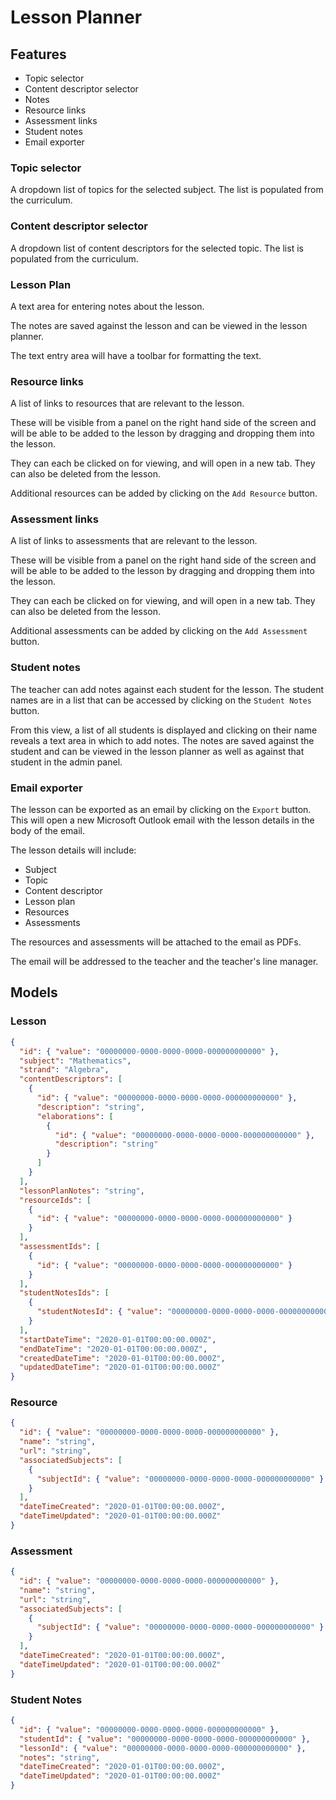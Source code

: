 # Lesson Planner

## Features

- Topic selector
- Content descriptor selector
- Notes
- Resource links
- Assessment links
- Student notes
- Email exporter

### Topic selector

A dropdown list of topics for the selected subject. The list is populated from the curriculum.

### Content descriptor selector

A dropdown list of content descriptors for the selected topic. The list is populated from the curriculum.

### Lesson Plan

A text area for entering notes about the lesson.

The notes are saved against the lesson and can be viewed in the lesson planner.

The text entry area will have a toolbar for formatting the text.

### Resource links

A list of links to resources that are relevant to the lesson.

These will be visible from a panel on the right hand side of the screen and will be able to be added to the lesson by dragging and dropping them into the lesson.

They can each be clicked on for viewing, and will open in a new tab. They can also be deleted from the lesson.

Additional resources can be added by clicking on the `Add Resource` button.

### Assessment links

A list of links to assessments that are relevant to the lesson.

These will be visible from a panel on the right hand side of the screen and will be able to be added to the lesson by dragging and dropping them into the lesson.

They can each be clicked on for viewing, and will open in a new tab. They can also be deleted from the lesson.

Additional assessments can be added by clicking on the `Add Assessment` button.

### Student notes

The teacher can add notes against each student for the lesson. The student names are in a list that can be accessed by clicking on the `Student Notes` button.

From this view, a list of all students is displayed and clicking on their name reveals a text area in which to add notes. The notes are saved against the student and can be viewed in the lesson planner as well as against that student in the admin panel.

### Email exporter

The lesson can be exported as an email by clicking on the `Export` button. This will open a new Microsoft Outlook email with the lesson details in the body of the email.

The lesson details will include:

- Subject
- Topic
- Content descriptor
- Lesson plan
- Resources
- Assessments

The resources and assessments will be attached to the email as PDFs.

The email will be addressed to the teacher and the teacher's line manager.

## Models

### Lesson

```json
{
  "id": { "value": "00000000-0000-0000-0000-000000000000" },
  "subject": "Mathematics",
  "strand": "Algebra",
  "contentDescriptors": [
    {
      "id": { "value": "00000000-0000-0000-0000-000000000000" },
      "description": "string",
      "elaborations": [
        {
          "id": { "value": "00000000-0000-0000-0000-000000000000" },
          "description": "string"
        }
      ]
    }
  ],
  "lessonPlanNotes": "string",
  "resourceIds": [
    {
      "id": { "value": "00000000-0000-0000-0000-000000000000" }
    }
  ],
  "assessmentIds": [
    {
      "id": { "value": "00000000-0000-0000-0000-000000000000" }
    }
  ],
  "studentNotesIds": [
    {
      "studentNotesId": { "value": "00000000-0000-0000-0000-000000000000" }
    }
  ],
  "startDateTime": "2020-01-01T00:00:00.000Z",
  "endDateTime": "2020-01-01T00:00:00.000Z",
  "createdDateTime": "2020-01-01T00:00:00.000Z",
  "updatedDateTime": "2020-01-01T00:00:00.000Z"
}
```

### Resource

```json
{
  "id": { "value": "00000000-0000-0000-0000-000000000000" },
  "name": "string",
  "url": "string",
  "associatedSubjects": [
    {
      "subjectId": { "value": "00000000-0000-0000-0000-000000000000" }
    }
  ],
  "dateTimeCreated": "2020-01-01T00:00:00.000Z",
  "dateTimeUpdated": "2020-01-01T00:00:00.000Z"
}
```

### Assessment

```json
{
  "id": { "value": "00000000-0000-0000-0000-000000000000" },
  "name": "string",
  "url": "string",
  "associatedSubjects": [
    {
      "subjectId": { "value": "00000000-0000-0000-0000-000000000000" }
    }
  ],
  "dateTimeCreated": "2020-01-01T00:00:00.000Z",
  "dateTimeUpdated": "2020-01-01T00:00:00.000Z"
}
```

### Student Notes

```json
{
  "id": { "value": "00000000-0000-0000-0000-000000000000" },
  "studentId": { "value": "00000000-0000-0000-0000-000000000000" },
  "lessonId": { "value": "00000000-0000-0000-0000-000000000000" },
  "notes": "string",
  "dateTimeCreated": "2020-01-01T00:00:00.000Z",
  "dateTimeUpdated": "2020-01-01T00:00:00.000Z"
}
```
